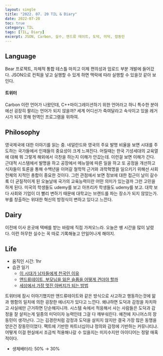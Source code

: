 ```yaml
---
layout: single
title: "2022. 07. 20 TIL & Diary"
date: 2022-07-20
toc: true
category: TIL
tags: [TIL, Diary]
excerpt: JSON, Carbon, 실수, 앤드류 테이트, 도덕, 미덕, 장동민
---
```

## Language  
Bear 프로젝트, 자체적 통합 테스틀 마치고 이제 편의성과 업로드 부분 개발에 들어갔다. JSON으로 컨픽을 넣고 실행할 수 있게 하면 맥락에 따라 실행할 수 있을것 같아 보인다. 

#### 트위터
Carbon 이란 언어가 나왔던데, C++마이그레이션하기 위한 언어라고 하니 특수한 분야에선 굉장히 팔리는 언어가 되지 않을까? 세계 어디선가 죽여달라고 속삭이고 있을 레거시가 되지 못해 헌역인 프로그램을 위하여.

## Philosophy  
영국제국에 대한 이야기를 읽는 중. 네덜란드와 영국의 주요 발명 비율을 보면 시대를 주도하는 국가들에서 인재들의 중요성이 크게 느껴진다. 어릴때는 한국 기성세대의 교육열에 대해 뭐 그렇게 해외에서 극찬을 하는지 이해가 안갔는데. 이런걸 보면 이해가 간다. 근대적 시스템에서 발명을 하고 공장에서 메뉴얼에 따른 일을 하고 또 공정을 개선하고 식자들이 토론을 통해 수백년을 이어갈 철학적 근거와 과학혁명을 일으키기 위해선 사회 전체의 지적인 총합이 중요한 것이다. 그런 관점에서 보면 정보에 대한 접근이 날이 갈수록 더 균질적이게 된 오늘날에 국가의 교육능력이란 어떤 의미가 있는걸까 그런 고민을 하게 된다. 미국의 학생들도 udemy를 보고 아프리카 학생들도 udemy를 보고. 대학 보다 사회와 기업이 더 빨리 변하기 때문에 대학교는 브랜드를 파는 장소가 되지 않았는가. 부를 창출하는 위대한 혁신의 방정식이 변하고 있다고 느낀다.

## Dairy

이전에 이사 온곳에 택배를 받는 바람에 직접 가져오느라. 오늘은 쌩 시간을 많이 날렸다. 이런 허무한 실수는 꼭 따로 기록해놓고 안일어나게 해야지.

## Life  

- 움직인 시간: 1hr  
- 습관 일기  
  - [이 시대가 남자들에게 천국인 이유](https://www.youtube.com/watch?v=yoiyZIIL-AI)  
  - [앤드류테이트, 부모님을 잃은 슬픔을 어떻게 견뎌야 할까](https://www.youtube.com/watch?v=mOx3dtRk-xo)  
  - [세상에서 가장 멋진 아버지가 되는 방법](https://www.youtube.com/watch?v=Rt-mfGaYY4Q)

트위터에 잠시 이야기했지만 앤드류테이트와 같은 방식으로 사고하고 행동하는것에 앎과 행함의 일치에 의한 굉장한 에너지가 있다고 느낀다. 왜냐하면 도덕과 감정을 차치하고 사실에만 근거하면 단순해지니까. 시스템 속에서 적응해서 사는 사람들은 도덕과 감정을 잘 살피는게 일종의 미덕이자 능력인데 그걸 다 깨부숴린다. 
예전에 지니어스의 장동민이 생각난다. 그는 김경란처럼 감정과 도덕을 살피지 않지만 결국 가장 많은 동맹을 얻은건 장동민이었다. 팩트에 기반한 파트너십이냐 정의와 감정에 기반하는 커뮤니티냐. 어떻게 이걸 현실에서 조금씩 적용해나갈 수 있을지는 미지수지만 아이디어는 정말 매혹적이다.
- 생체배터리: 50% → 30%

  